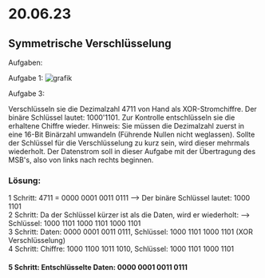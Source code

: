 # 20.06.23
## Symmetrische Verschlüsselung


Aufgaben:

Aufgabe 1:
![grafik](https://github.com/Marzioappli/Modul114/assets/90458224/7974e9bc-5bd8-4481-83a0-261d10d081d4)

Aufgabe 3:

Verschlüsseln sie die Dezimalzahl 4711 von Hand als XOR-Stromchiffre. Der binäre Schlüssel lautet: 1000'1101. Zur Kontrolle entschlüsseln sie die erhaltene Chiffre wieder.
Hinweis: Sie müssen die Dezimalzahl zuerst in eine 16-Bit Binärzahl umwandeln (Führende Nullen nicht weglassen). Sollte der Schlüssel für die Verschlüsselung zu kurz sein, wird dieser mehrmals wiederholt. Der Datenstrom soll in dieser Aufgabe mit der Übertragung des MSB's, also von links nach rechts beginnen.

### Lösung:
1 Schritt: 4711 = 0000 0001 0011 0111 -->  Der binäre Schlüssel lautet: 1000 1101 <br>
2 Schritt: Da der Schlüssel kürzer ist als die Daten, wird er wiederholt: --> Schlüssel: 1000 1101 1000 1101 1000 1101 <br>
3 Schritt: Daten: 0000 0001 0011 0111, Schlüssel: 1000 1101 1000 1101 (XOR Verschlüsselung) <br>
4 Schritt: Chiffre: 1000 1100 1011 1010, Schlüssel: 1000 1101 1000 1101 <br>
#### 5 Schritt: Entschlüsselte Daten: 0000 0001 0011 0111
